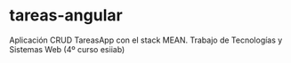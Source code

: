 # tareas-angular
Aplicación CRUD TareasApp con el stack MEAN. Trabajo de Tecnologías y Sistemas Web (4º curso esiiab)

